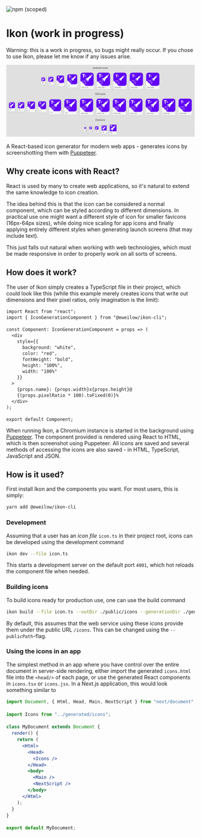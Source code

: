 ![npm (scoped)](https://img.shields.io/npm/v/@eweilow/ikon-cli.svg)

# Ikon (**work in progress**)

Warning: this is a work in progress, so bugs might really occur. If you chose to use Ikon, please let me know if any issues arise.

![head](./head.jpg)

A React-based icon generator for modern web apps - generates icons by screenshotting them with [Puppeteer](https://github.com/GoogleChrome/puppeteer).

## Why create icons with React?

React is used by many to create web applications, so it's natural to extend the same knowledge to icon creation.

The idea behind this is that the icon can be considered a normal component, which can be styled according to different dimensions.
In practical use one might want a different style of icon for smaller favicons (16px-64px sizes), while doing nice scaling for app icons and finally applying entirely different styles when generating launch screens (that may include text).

This just falls out natural when working with web technologies, which must be made responsive in order to properly work on all sorts of screens.

## How does it work?

The user of Ikon simply creates a TypeScript file in their project, which could look like this (while this example merely creates icons that write out dimensions and their pixel ratios, only imagination is the limit):

```tsx
import React from "react";
import { IconGenerationComponent } from "@eweilow/ikon-cli";

const Component: IconGenerationComponent = props => (
  <div
    style={{
      background: "white",
      color: "red",
      fontWeight: "bold",
      height: "100%",
      width: "100%"
    }}
  >
    {props.name}: {props.width}x{props.height}@
    {(props.pixelRatio * 100).toFixed(0)}%
  </div>
);

export default Component;
```

When running Ikon, a Chromium instance is started in the background using [Puppeteer](https://github.com/GoogleChrome/puppeteer).
The component provided is rendered using React to HTML, which is then screenshot using Puppeteer.
All icons are saved and several methods of accessing the icons are also saved - in HTML, TypeScript, JavaScript and JSON.

## How is it used?

First install Ikon and the components you want. For most users, this is simply:

```bash
yarn add @eweilow/ikon-cli
```

### Development

Assuming that a user has an _icon file_ `icon.ts` in their project root, icons can be developed using the development command

```bash
ikon dev --file icon.ts
```

This starts a development server on the default port `4001`, which hot reloads the component file when needed.

### Building icons

To build icons ready for production use, one can use the build command

```bash
ikon build --file icon.ts --outDir ./public/icons --generationDir ./generated
```

By default, this assumes that the web service using these icons provide them under the public URL `/icons`. This can be changed using the `--publicPath`-flag.

### Using the icons in an app

The simplest method in an app where you have control over the entire document in server-side rendering, either import the generated `icons.html` file into the `<head/>` of each page, or use the generated React components in `icons.tsx` or `icons.jsx`.
In a Next.js application, this would look something similar to

```jsx
import Document, { Html, Head, Main, NextScript } from "next/document";

import Icons from "../generated/icons";

class MyDocument extends Document {
  render() {
    return (
      <Html>
        <Head>
          <Icons />
        </Head>
        <body>
          <Main />
          <NextScript />
        </body>
      </Html>
    );
  }
}

export default MyDocument;
```
